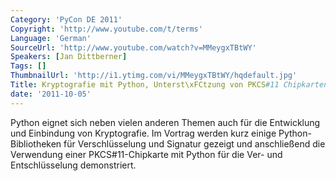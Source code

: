 ```yaml
---
Category: 'PyCon DE 2011'
Copyright: 'http://www.youtube.com/t/terms'
Language: 'German'
SourceUrl: 'http://www.youtube.com/watch?v=MMeygxTBtWY'
Speakers: [Jan Dittberner]
Tags: []
ThumbnailUrl: 'http://i1.ytimg.com/vi/MMeygxTBtWY/hqdefault.jpg'
Title: Kryptografie mit Python, Unterst\xFCtzung von PKCS#11 Chipkarten\
date: '2011-10-05'
---
```

Python eignet sich neben vielen anderen Themen auch für die Entwicklung und Einbindung von Kryptografie. Im Vortrag werden kurz einige Python-Bibliotheken für Verschlüsselung und Signatur gezeigt und anschließend die Verwendung einer PKCS#11-Chipkarte mit Python für die Ver- und Entschlüsselung demonstriert.
